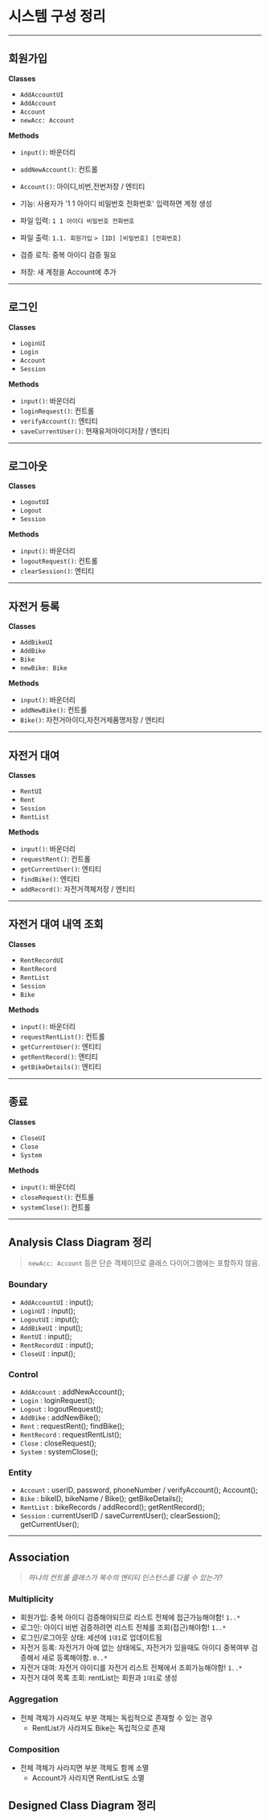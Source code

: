 # 시스템 구성 정리

---

## 회원가입
**Classes**  
- `AddAccountUI`  
- `AddAccount`  
- `Account`  
- `newAcc: Account` 

**Methods**  
- `input()`: 바운더리  
- `addNewAccount()`: 컨트롤  
- `Account()`: 아이디,비번,전번저장 / 엔티티    
  
- 기능: 사용자가 '1 1 아이디 비밀번호 전화번호' 입력하면 계정 생성  
- 파일 입력: `1 1 아이디 비밀번호 전화번호`  
- 파일 출력: `1.1. 회원가입`
            `> [ID] [비밀번호] [전화번호]`  
- 검증 로직: 중복 아이디 검증 필요  
- 저장: 새 계정을 Account에 추가  

---

## 로그인
**Classes**  
- `LoginUI`  
- `Login`  
- `Account`  
- `Session`  

**Methods**  
- `input()`: 바운더리  
- `loginRequest()`: 컨트롤   
- `verifyAccount()`: 엔티티   
- `saveCurrentUser()`: 현재유저아이디저장 / 엔티티  

---

## 로그아웃
**Classes**  
- `LogoutUI`  
- `Logout`  
- `Session`  

**Methods**  
- `input()`: 바운더리  
- `logoutRequest()`: 컨트롤  
- `clearSession()`: 엔티티  

---

## 자전거 등록
**Classes**  
- `AddBikeUI`  
- `AddBike`  
- `Bike`  
- `newBike: Bike`    

**Methods**  
- `input()`: 바운더리  
- `addNewBike()`: 컨트롤  
- `Bike()`: 자전거아이디,자전거제품명저장 / 엔티티  

---

## 자전거 대여
**Classes**  
- `RentUI`  
- `Rent`  
- `Session`  
- `RentList`  

**Methods**  
- `input()`: 바운더리  
- `requestRent()`: 컨트롤  
- `getCurrentUser()`: 엔티티  
- `findBike()`: 엔티티  
- `addRecord()`: 자전거객체저장 / 엔티티  

---

## 자전거 대여 내역 조회
**Classes**  
- `RentRecordUI`  
- `RentRecord`  
- `RentList`  
- `Session`  
- `Bike`  

**Methods**  
- `input()`: 바운더리  
- `requestRentList()`: 컨트롤  
- `getCurrentUser()`: 엔티티  
- `getRentRecord()`: 엔티티  
- `getBikeDetails()`: 엔티티 

---

## 종료
**Classes**  
- `CloseUI`  
- `Close`  
- `System`  

**Methods**  
- `input()`: 바운더리  
- `closeRequest()`: 컨트롤  
- `systemClose()`: 컨트롤  

---

## Analysis Class Diagram 정리

> `newAcc: Account` 등은 단순 객체이므로 클래스 다이어그램에는 포함하지 않음.

###  Boundary
- `AddAccountUI`  : input();  
- `LoginUI`  : input();  
- `LogoutUI`  : input();  
- `AddBikeUI`  : input();  
- `RentUI`  : input();    
- `RentRecordUI`  : input();    
- `CloseUI`  : input();  

###  Control
- `AddAccount`  : addNewAccount();
- `Login`  : loginRequest();
- `Logout`  : logoutRequest();
- `AddBike`  : addNewBike();
- `Rent`  : requestRent(); findBike();  
- `RentRecord`  : requestRentList();  
- `Close`  : closeRequest();  
- `System`  : systemClose();  
  
###  Entity
- `Account`  : userID, password, phoneNumber / verifyAccount(); Account();  
- `Bike`  : bikeID, bikeName / Bike(); getBikeDetails();  
- `RentList`  : bikeRecords / addRecord(); getRentRecord();  
- `Session`  : currentUserID / saveCurrentUser(); clearSession(); getCurrentUser();    
  
---
  
##  Association  
> *하나의 컨트롤 클래스가 복수의 엔티티 인스턴스를 다룰 수 있는가?*  
  
### Multiplicity  
- 회원가입: 중복 아이디 검증해야되므로 리스트 전체에 접근가능해야함! `1..*` 
- 로그인: 아이디 비번 검증하려면 리스트 전체를 조회(접근)해야함! `1..*`  
- 로그인/로그아웃 상태: 세션에 `1대1`로 업데이트됨  
- 자전거 등록: 자전거가 아예 없는 상태에도, 자전거가 있을때도 아이디 중복여부 검증해서 새로 등록해야함. `0..*`  
- 자전거 대여: 자전거 아이디를 자전거 리스트 전체에서 조회가능해야함! `1..*`  
- 자전거 대여 목록 조회: rentList는 회원과 `1대1`로 생성 
    
### Aggregation   
- 전체 객체가 사라져도 부분 객체는 독립적으로 존재할 수 있는 경우
    - RentList가 사라져도 Bike는 독립적으로 존재  
  
### Composition  
- 전체 객체가 사라지면 부분 객체도 함께 소멸    
    - Account가 사라지면 RentList도 소멸  

## Designed Class Diagram 정리